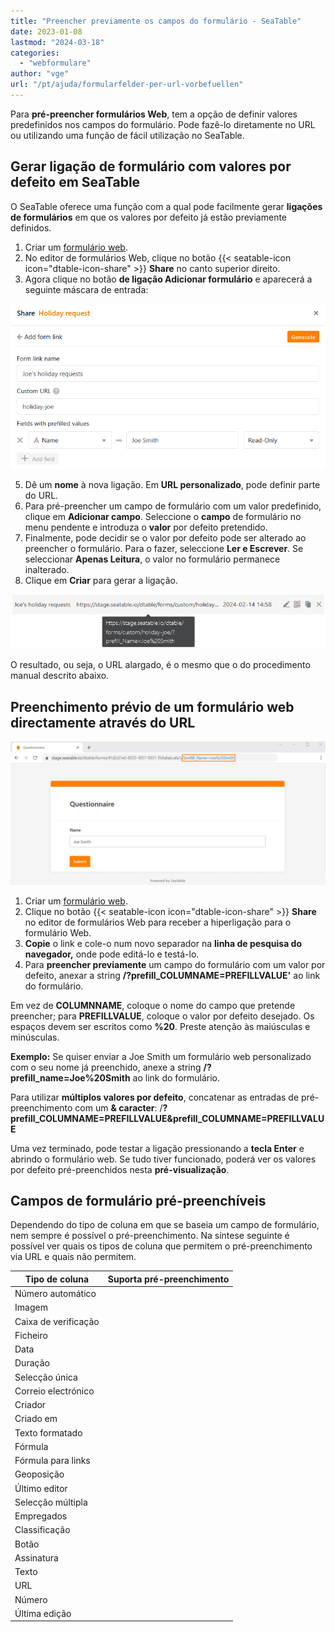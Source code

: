 ```yaml
---
title: "Preencher previamente os campos do formulário - SeaTable"
date: 2023-01-08
lastmod: "2024-03-18"
categories: 
  - "webformulare"
author: "vge"
url: "/pt/ajuda/formularfelder-per-url-vorbefuellen"
---
```


Para **pré-preencher formulários Web**, tem a opção de definir valores predefinidos nos campos do formulário. Pode fazê-lo diretamente no URL ou utilizando uma função de fácil utilização no SeaTable.

## Gerar ligação de formulário com valores por defeito em SeaTable

O SeaTable oferece uma função com a qual pode facilmente gerar **ligações de formulários** em que os valores por defeito já estão previamente definidos.

1. Criar um [formulário web](https://seatable.io/pt/docs/webformulare/webformulare/).
2. No editor de formulários Web, clique no botão {{< seatable-icon icon="dtable-icon-share" >}} **Share** no canto superior direito.
3. Agora clique no botão **de ligação Adicionar formulário** e aparecerá a seguinte máscara de entrada:

![Valores pré-preenchidos em ligações de formulários definidos pelo utilizador](images/Vorbefuellte-Werte-in-benutzerdefinierten-Formularlinks.png)

5. Dê um **nome** à nova ligação. Em **URL personalizado**, pode definir parte do URL.
6. Para pré-preencher um campo de formulário com um valor predefinido, clique em **Adicionar campo**. Seleccione o **campo** de formulário no menu pendente e introduza o **valor** por defeito pretendido.
7. Finalmente, pode decidir se o valor por defeito pode ser alterado ao preencher o formulário. Para o fazer, seleccione **Ler e Escrever**. Se seleccionar **Apenas Leitura**, o valor no formulário permanece inalterado.
8. Clique em **Criar** para gerar a ligação.

![Ligação de formulário personalizada com valor pré-preenchido](images/Benutzerdefinierter-Formularlink-mit-vorausgefuelltem-Wert.png)

O resultado, ou seja, o URL alargado, é o mesmo que o do procedimento manual descrito abaixo.

## Preenchimento prévio de um formulário web directamente através do URL

![Formulário web de pré-preenchimento](images/prefill.png)

1. Criar um [formulário web](https://seatable.io/pt/docs/webformulare/webformulare/).
2. Clique no botão {{< seatable-icon icon="dtable-icon-share" >}} **Share** no editor de formulários Web para receber a hiperligação para o formulário Web.
3. **Copie** o link e cole-o num novo separador na **linha de pesquisa do navegador,** onde pode editá-lo e testá-lo.
4. Para **preencher previamente** um campo do formulário com um valor por defeito, anexar a string **/?prefill\_COLUMNAME=PREFILLVALUE'** ao link do formulário.

Em vez de **COLUMNNAME**, coloque o nome do campo que pretende preencher; para **PREFILLVALUE**, coloque o valor por defeito desejado. Os espaços devem ser escritos como **%20**. Preste atenção às maiúsculas e minúsculas.

**Exemplo:** Se quiser enviar a Joe Smith um formulário web personalizado com o seu nome já preenchido, anexe a string **/?prefill\_name=Joe%20Smith** ao link do formulário.

Para utilizar **múltiplos valores por defeito**, concatenar as entradas de pré-preenchimento com um **& caracter**: /**?prefill\_COLUMNAME=PREFILLVALUE&prefill\_COLUMNAME=PREFILLVALUE**

Uma vez terminado, pode testar a ligação pressionando a **tecla Enter** e abrindo o formulário web. Se tudo tiver funcionado, poderá ver os valores por defeito pré-preenchidos nesta **pré-visualização**.

## Campos de formulário pré-preenchíveis

Dependendo do tipo de coluna em que se baseia um campo de formulário, nem sempre é possível o pré-preenchimento. Na síntese seguinte é possível ver quais os tipos de coluna que permitem o pré-preenchimento via URL e quais não permitem.

| Tipo de coluna | Suporta pré-preenchimento |
| --- | --- |
| Número automático |  |
| Imagem |  |
| Caixa de verificação |  |
| Ficheiro |  |
| Data |  |
| Duração |  |
| Selecção única |  |
| Correio electrónico |  |
| Criador |  |
| Criado em |  |
| Texto formatado |  |
| Fórmula |  |
| Fórmula para links |  |
| Geoposição |  |
| Último editor |  |
| Selecção múltipla |  |
| Empregados |  |
| Classificação |  |
| Botão |  |
| Assinatura |  |
| Texto |  |
| URL |  |
| Número |  |
| Última edição |  |
